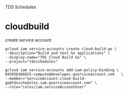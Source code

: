 TDS Schedules

# cloudbuild

create service account 

```shell
gcloud iam service-accounts create cloud-build-go \
--description="Build and test Go applications" \
--display-name="TDS Cloud Build Go" \
--project="tdsschedules"
```

```shell
gcloud iam service-accounts add-iam-policy-binding \
843958366025-compute@developer.gserviceaccount.com   \
--member="serviceAccount:cloud-build-go@tdsschedules.iam.gserviceaccount.com" \
--role="roles/iam.serviceAccountUser"
```
